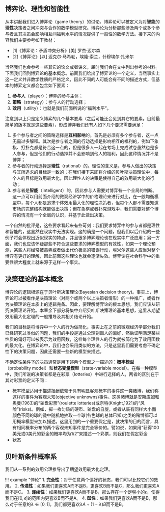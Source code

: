 ## 博弈论、理性和智能性
从本讲起我们进入博弈论（game theory）的讨论。博弈论可以被定义为对**智能**的**理性**决策者之间冲突与合作的数学模型研究。博弈论为分析那些涉及两个或多个参与者且其决策会影响相互间福利水平的情况提供了一般性的数学方法。接下来的内容我们主要参考如下教材：

- [1]《博弈论：矛盾冲突分析》[美] 罗杰·迈尔森
- [2]《博弈论》[以] 迈克尔·马希勒，埃隆·索兰，什穆埃尔·扎米尔

当然我们也会参考一些其它的论文或者讲义，届时我们会在文中列出参考的材料。下面我们回到博弈论的基本概念。前面我们给出了博弈论的一个定义，当然事实上这一定义并非数学性质的严格定义，因此不同的人可能会有不同的描述方式，但基本的博弈定义都会包含如下要素：

1. **参与人**（player）：博弈的参与主体；
2. **策略**（strategy）：参与人的行动选择；
3. **效用**（utility）：也就是我们前面所说的“福利水平”。

注意到以上只是定义博弈的几个基本要素（之后可能还会见到其它的要素，目前最简单的版本就是这些要素），形成博弈我们还有人如下几个要求需要满足：

1. 多个参与者之间的策略选择是**互相影响**的。首先是必须有多个参与者，这一点无需过多解释。其次是参与者之间的行动选择是影响相互的福利的，例如下象棋、打扑克都是符合这一点的，但是很多人一起在考场上完成试卷虽然也是多人参与，但是他们的行动选择并不会影响到他人的福利，因此这种情况并不是博弈；
2. 参与者的行动选择是**理性**（rational）的。理性的含义是，参与人做出的决策与其所追求的目标是一致的；在我们接下来即将介绍的贝叶斯决策理论中，每个人的目标是效用最大化，因此理性人的决策是使得自己的效用最大化的行动；
3. 参与者是**智能**（intelligent）的，因此参与人需要对博弈有一个全局的判断。这一点可以用前面介绍的微观经济学中的价格理论来进行对比，在一般均衡模型中，每个人都是追求个体效用最大化的理性决策者，但每个人都不需要知道市场的完整结构就能做出决策；但在象棋或者扑克游戏中，我们需要对整个博弈的情况有一个全局的认识，并基于此做出决策。

一个自然的批评是，这些要求看起来有些苛刻：我们要求博弈中的参与者都是理性和智能的，这显然在现实中无法实现。这的确是一个问题，但我们以后介绍的一些例子将会体现出近似现实的特点，并且很多博弈理论也在现实中广泛应用；另一方面，我们也应该怀疑那些不符合这些要求的博弈模型的有效性，如果一个理论预测，某些人将经常被愚弄或者做出代价极高的错误行动，埃米尔这些人应当对整个博弈有更好的理解，因此前面这些理论也就会逐渐失效。博弈论在社会科学中的重要性很大程度上就来源于这样一个事实。

## 决策理论的基本概念
博弈论的逻辑根源在于贝叶斯决策理论(Bayesian decision theory)。事实上，博弈论可以被看作是决策理论（对两个或两个以上决策者情形）的一种推广，或者作为决策理论在本质上的逻辑完备。因此，要理解博弈论的根本思想，我们应该从研究决策理论开始。本章余下部分将集中介绍贝叶斯决策理论基本思想，这里从期望效用最大化定理的一般推导及其相关结论开始。

我们的目标是将博弈中一个人的行为做简化，事实上在之前的微观经济学部分我们已经研究过类似的问题，我们的手段是通过公理刻画人的偏好，然后证明满足某些性质的偏好可以被表示为效用函数，这样每个理性人的行为就被简化为了效用函数的最大化。在博弈论中，我们也会采用类似的方法，只是这里我们需要考虑不确定性下的决策问题，因此还需要一些新的模型来描述。

不确定性条件下的决策通常是用下述两个模型之一描述的：**概率模型**（probability model）和**状态变量模型**（state-variable model）。在每一种模型中，我们所说的决策者都是在彩票（lotteries）中进行选择的人，两者的区别在于其对彩票的定义不同：

- 概率模型适用于描述报酬依赖于具有明显客观概率的事件这一类赌博，我们称这样的事件为客观未知(objective unknowns)事件。这类赌博就是安斯库姆和奥曼(1963)的“轮盘彩票”(roulette lotteries)或奈特(Knight,1921)的“风险”(risks)。例如，掷一枚匀质的硬币、轮盘的自旋，或者从装有同样大小而颜色不同的球的瓮中随机地抽取一个球(各色球的总体已知)之类的赌博都可以用概率模型来加以描述。这里用到的一个重要假定是，就决策的目的而言，具有相同概率分布的两个客观未知事件是完全等价的。譬如说，如果用“获得100美元或0美元的彩金的概率均为1/2”来描述一个彩票，则我们在假定彩金
- 状态


## 贝叶斯条件概率系

我们从一系列的效用公理推导出了期望效用最大化定理。

!!! example "悖论"
    1. **完全性**：对于任意两个偏好的状态，我们可以比较它们的效用。
    2. **传递性**：如果我们更喜欢A而不是B，更喜欢B而不是C，那么我们更喜欢A而不是C。
    3. **连续性**：如果我们更喜欢A而不是B，那么存在一个足够小的$\epsilon$，使得我们在$[0, \epsilon]$的范围内更喜欢B而不是A。
    4. **凹性**：如果我们更喜欢A而不是B，那么对于任意的$\lambda \in [0, 1]$，我们都更喜欢$\lambda A + (1 - \lambda)B$而不是B。